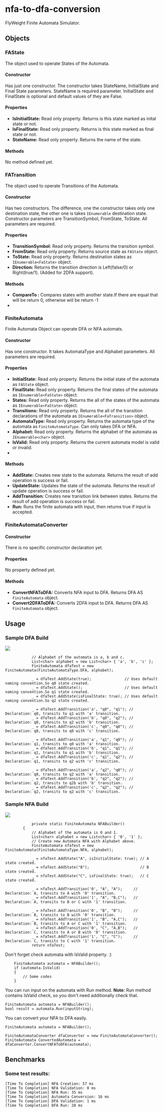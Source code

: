 
# nfa-to-dfa-conversion
FlyWeight Finite Automata Simulator.

## Objects

### FAState
The object used to operate States of the Automata.
#### Constructor
Has just one constructor. The constructor takes StateName, InitialState and Final State parameters. StateName is required parameter. InitialState and FinalState is optional and default values of they are False.

#### Properties

 - **IsInitialState:** Read only property. Returns  is this state marked as inital state or not.
 - **IsFinalState:** Read only property. Returns is this state marked as final state or not.
 - **StateName:** Read only property. Returns the name of the state.

#### Methods
No method defined yet.

### FATransition 
The object used to operate Transitions of the Automata.
#### Constructor
Has two constructors. The difference, one the constructor takes only one destination state, the other one is takes `IEnumerable` destination state. Constructor parameters are TransitionSymbol, FromState, ToState. All parameters are required.
#### Properties

- **TransitionSymbol:** Read only property. Returns the transition symbol.
- **FromState:** Read only property. Returns source state as `FAState` object.
- **ToState:** Read only property. Returns destination states as `IEnumerable<FaState>` object.
- **Direction:** Returns the transition direction is Left(false/0) or Right(true/1). (Added for 2DFA support). 
 #### Methods
- **CompareTo :** Compares states with another state.If there are equal that will be return 0, otherwise wiil be return -1
- 
### FiniteAutomata
Finite Automata Object can operate DFA or NFA automats.

#### Constructor
Has one constructor. It takes AutomataType and Alphabet parameters. All parameters are required.

#### Properties
- **InitialState:** Read only property. Returns the initial state of the automata as `FAState` object.
- **FinalState:** Read only property. Returns the final states of the automata as `IEnumerable<FaState>` object.
- **States:** Read only property. Returns the all of the states of the automata as `IEnumerable<FaState>` object.
- **Transitions:** Read only property. Returns the all of the transition declarations of the automata as `IEnumerable<FaTransition>` object.
- **AutomataType:** Read only property. Returns the automata type of the automata as `FiniteAutomataType`. Can only takes DFA or NFA.
- **Alphabet:** Read only property. Returns the alphabet of the automata as `IEnumerable<char>` object.
- **IsValid:** Read only property. Returns the current automata model is valid or invalid.
- 
#### Methods
- **AddState:** Creates new state to the automata. Returns the result of add operation is success or fail.
- **UpdateState:** Updates the state of the automata. Returns the result of update operation is success or fail.
- **AddTransition:** Creates new transition link between states. Returns the result of add operation is success or fail.
- **Run:** Runs the finite automata with input, then returns true if input is accepted.
 ### FiniteAutomataConverter
#### Constructor
There is no specific constructor declaration yet.
#### Properties
No property defined yet.
#### Methods
- **ConvertNFAToDFA:**  Converts NFA input to DFA. Returns DFA AS `FiniteAutomata` object.
- **Convert2DFAToDFA:**  Converts 2DFA input to DFA. Returns DFA AS `FiniteAutomata` object.
 
## Usage
### Sample DFA Build

[![](https://mermaid.ink/img/eyJjb2RlIjoic3RhdGVEaWFncmFtXG5bKl0gLS0-IHEwXG4gIHEwIC0tPiBxMTogYVxuICBxMCAtLT4gcTI6IGJcbiAgcTAgLS0-IHEwOiBjXG4gIHExIC0tPiBxMDogYVxuICBxMSAtLT4gcTE6IGJcbiAgcTEgLS0-IHEyOiBjXG4gIHEyIC0tPiBxMDogYVxuICBxMiAtLT4gcTI6IGIgLGNcbiAgcTIgLS0-IFsqXSIsIm1lcm1haWQiOnsidGhlbWUiOiJkZWZhdWx0In0sInVwZGF0ZUVkaXRvciI6ZmFsc2V9)](https://mermaid-js.github.io/mermaid-live-editor/#/edit/eyJjb2RlIjoic3RhdGVEaWFncmFtXG5bKl0gLS0-IHEwXG4gIHEwIC0tPiBxMTogYVxuICBxMCAtLT4gcTI6IGJcbiAgcTAgLS0-IHEwOiBjXG4gIHExIC0tPiBxMDogYVxuICBxMSAtLT4gcTE6IGJcbiAgcTEgLS0-IHEyOiBjXG4gIHEyIC0tPiBxMDogYVxuICBxMiAtLT4gcTI6IGIgLGNcbiAgcTIgLS0-IFsqXSIsIm1lcm1haWQiOnsidGhlbWUiOiJkZWZhdWx0In0sInVwZGF0ZUVkaXRvciI6ZmFsc2V9)

```
            // Alphabet of the automata is a, b and c.
            List<char> alphabet = new List<char> { 'a', 'b', 'c' };
            FiniteAutomata dfaTest = new FiniteAutomata(FiniteAutomataType.DFA, alphabet);

            _ = dfaTest.AddState(true);               // Uses default naming convention.So q0 state created.
            _ = dfaTest.AddState();                   // Uses default naming convention.So q1 state created.
            _ = dfaTest.AddState(isFinalState: true); // Uses default naming convention.So q2 state created.

            _ = dfaTest.AddTransition('a', "q0", "q1"); // Declaration: q0, transits to q1 with 'a' transition.
            _ = dfaTest.AddTransition('b', "q0", "q2"); // Declaration: q0, transits to q2 with 'b' transition.
            _ = dfaTest.AddTransition('c', "q0", "q0"); // Declaration: q0, transits to q0 with 'c' transition.
            
            _ = dfaTest.AddTransition('a', "q1", "q0"); // Declaration: q1, transits to q0 with 'a' transition.
            _ = dfaTest.AddTransition('b', "q1", "q1"); // Declaration: q1, transits to q1 with 'b' transition.
            _ = dfaTest.AddTransition('c', "q1", "q2"); // Declaration: q1, transits to q2 with 'c' transition.

            _ = dfaTest.AddTransition('a', "q2", "q0"); // Declaration: q0, transits to q2 with 'a' transition.
            _ = dfaTest.AddTransition('b', "q2", "q2"); // Declaration: q2, transits to q2b with 'b' transition.
            _ = dfaTest.AddTransition('c', "q2", "q2"); // Declaration: q2, transits to q2 with 'c' transition.
```

### Sample NFA Build

[![](https://mermaid.ink/img/eyJjb2RlIjoic3RhdGVEaWFncmFtXG4gIFsqXSAtLT4gQVxuICBBIC0tPiBBOiAwXG4gIEEgLS0-IEI6IDFcbiAgQSAtLT4gQzogMVxuICBCIC0tPiBCOiAwXG4gIEIgLS0-IEE6IDFcbiAgQiAtLT4gQzogMVxuICBDIC0tPiBBOiAwXG4gIEMgLS0-IEI6IDBcbiAgQyAtLT4gQzogMVxuICBDIC0tPiBbKl0iLCJtZXJtYWlkIjp7InRoZW1lIjoiZGVmYXVsdCJ9LCJ1cGRhdGVFZGl0b3IiOmZhbHNlfQ)](https://mermaid-js.github.io/mermaid-live-editor/#/edit/eyJjb2RlIjoic3RhdGVEaWFncmFtXG4gIFsqXSAtLT4gQVxuICBBIC0tPiBBOiAwXG4gIEEgLS0-IEI6IDFcbiAgQSAtLT4gQzogMVxuICBCIC0tPiBCOiAwXG4gIEIgLS0-IEE6IDFcbiAgQiAtLT4gQzogMVxuICBDIC0tPiBBOiAwXG4gIEMgLS0-IEI6IDBcbiAgQyAtLT4gQzogMVxuICBDIC0tPiBbKl0iLCJtZXJtYWlkIjp7InRoZW1lIjoiZGVmYXVsdCJ9LCJ1cGRhdGVFZGl0b3IiOmZhbHNlfQ)

```
            private static FiniteAutomata NFABuilder()
        {
            // Alphabet of the automata is 0 and 1.
            List<char> alphabet = new List<char> { '0', '1' }; 
            // Create new Automata NFA with Alphabet above.
            FiniteAutomata nfaTest = new FiniteAutomata(FiniteAutomataType.NFA, alphabet);

            _ = nfaTest.AddState("A", isInitialState: true); // A state created.
            _ = nfaTest.AddState("B");                       // B state created.
            _ = nfaTest.AddState("C", isFinalState: true);   // C state created.

            _ = nfaTest.AddTransition('0', "A", "A");     // Declaration: A, transits to A with '0' transition.
            _ = nfaTest.AddTransition('1', "A", "B,C");   // Declaration: A, transits to B or C with '1' transition.

            _ = nfaTest.AddTransition('0', "B", "B");     // Declaration: B, transits to B with '0' transition.
            _ = nfaTest.AddTransition('1', "B", "A,C");   // Declaration: B, transits to A or C with '1' transition.
            _ = nfaTest.AddTransition('0', "C", "A,B");   // Declaration: C, transits to A or B with '0' transition.
            _ = nfaTest.AddTransition('1', "C", "C");     // Declaration: C, transits to C with '1' transition.
            return nfaTest;
```
Don't forget check automata with IsValid property. :)

        FiniteAutomata automata = NFABuilder();
        if (automata.IsValid)
        {
            // Some codes
        }

You can run input on the automata with Run method. 
**Note:** Run  method contains IsValid check, so you don't need additionally check that.

    FiniteAutomata automata = NFABuilder();
    bool result = automata.Run(inputString);

You can convert your NFA to DFA easily.

    FiniteAutomata automata = NFABuilder();
    
    FiniteAutomataConverter dfaConverter = new FiniteAutomataConverter();
    FiniteAutomata ConvertedAutomata = dfaConverter.ConvertNFAToDFA(automata);

## Benchmarks
### Some test results:

    [Time To Completion] NFA Creation: 57 ms
    [Time To Completion] NFA Validation: 0 ms
    [Time To Completion] NFA Run: 35 ms
    [Time To Completion] Automata Conversion: 16 ms
    [Time To Completion] DFA Validation: 1 ms
    [Time To Completion] DFA Run: 28 ms

